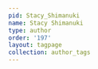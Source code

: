 ```yaml
---
pid: Stacy_Shimanuki
name: Stacy Shimanuki
type: author
order: '197'
layout: tagpage
collection: author_tags
---
```

